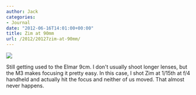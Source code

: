```yaml
---
author: Jack
categories:
- Journal
date: "2012-06-16T14:01:00+00:00"
title: Zim at 90mm
url: /2012/20127zim-at-90mm/
---
```


![][1] 

Still getting used to the Elmar 9cm. I don't usually shoot longer lenses, but the M3 makes focusing it pretty easy. In this case, I shot Zim at 1/15th at f/4 handheld and actually hit the focus and neither of us moved. That almost never happens.

 [1]: /img/2012/06/zim-at-90mm.jpeg